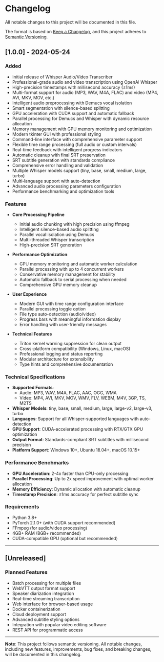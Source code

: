 # Changelog

All notable changes to this project will be documented in this file.

The format is based on [Keep a Changelog](https://keepachangelog.com/en/1.0.0/),
and this project adheres to [Semantic Versioning](https://semver.org/spec/v2.0.0.html).

## [1.0.0] - 2024-05-24

### Added
- Initial release of Whisper Audio/Video Transcriber
- Professional-grade audio and video transcription using OpenAI Whisper
- High-precision timestamps with millisecond accuracy (±1ms)
- Multi-format support for audio (MP3, WAV, M4A, FLAC) and video (MP4, AVI, MKV, MOV, etc.)
- Intelligent audio preprocessing with Demucs vocal isolation
- Smart segmentation with silence-based splitting
- GPU acceleration with CUDA support and automatic fallback
- Parallel processing for Demucs and Whisper with dynamic resource allocation
- Memory management with GPU memory monitoring and optimization
- Modern tkinter GUI with professional styling
- Command-line interface with comprehensive parameter support
- Flexible time range processing (full audio or custom intervals)
- Real-time feedback with intelligent progress indicators
- Automatic cleanup with final SRT preservation
- SRT subtitle generation with standards compliance
- Comprehensive error handling and validation
- Multiple Whisper models support (tiny, base, small, medium, large, turbo)
- Multi-language support with auto-detection
- Advanced audio processing parameters configuration
- Performance benchmarking and optimization tools

### Features
- **Core Processing Pipeline**
  - Initial audio chunking with high precision using ffmpeg
  - Intelligent silence-based audio splitting
  - Parallel vocal isolation using Demucs
  - Multi-threaded Whisper transcription
  - High-precision SRT generation

- **Performance Optimization**
  - GPU memory monitoring and automatic worker calculation
  - Parallel processing with up to 4 concurrent workers
  - Conservative memory management for stability
  - Automatic fallback to serial processing when needed
  - Comprehensive GPU memory cleanup

- **User Experience**
  - Modern GUI with time range configuration interface
  - Parallel processing toggle option
  - File type auto-detection (audio/video)
  - Progress bars with meaningful information display
  - Error handling with user-friendly messages

- **Technical Features**
  - Triton kernel warning suppression for clean output
  - Cross-platform compatibility (Windows, Linux, macOS)
  - Professional logging and status reporting
  - Modular architecture for extensibility
  - Type hints and comprehensive documentation

### Technical Specifications
- **Supported Formats**: 
  - Audio: MP3, WAV, M4A, FLAC, AAC, OGG, WMA
  - Video: MP4, AVI, MKV, MOV, WMV, FLV, WEBM, M4V, 3GP, TS, M2TS
- **Whisper Models**: tiny, base, small, medium, large, large-v2, large-v3, turbo
- **Languages**: Support for all Whisper-supported languages with auto-detection
- **GPU Support**: CUDA-accelerated processing with RTX/GTX GPU optimization
- **Output Format**: Standards-compliant SRT subtitles with millisecond precision
- **Platform Support**: Windows 10+, Ubuntu 18.04+, macOS 10.15+

### Performance Benchmarks
- **GPU Acceleration**: 2-4x faster than CPU-only processing
- **Parallel Processing**: Up to 2x speed improvement with optimal worker allocation
- **Memory Efficiency**: Dynamic allocation with automatic cleanup
- **Timestamp Precision**: ±1ms accuracy for perfect subtitle sync

### Requirements
- Python 3.8+
- PyTorch 2.1.0+ (with CUDA support recommended)
- FFmpeg (for audio/video processing)
- 4GB+ RAM (8GB+ recommended)
- CUDA-compatible GPU (optional but recommended)

---

## [Unreleased]

### Planned Features
- Batch processing for multiple files
- WebVTT output format support
- Speaker diarization integration
- Real-time streaming transcription
- Web interface for browser-based usage
- Docker containerization
- Cloud deployment support
- Advanced subtitle styling options
- Integration with popular video editing software
- REST API for programmatic access

---

**Note**: This project follows semantic versioning. All notable changes, including new features, improvements, bug fixes, and breaking changes, will be documented in this changelog. 